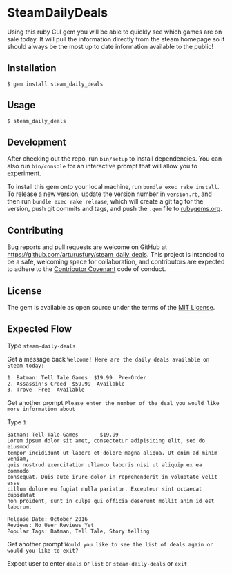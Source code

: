 # SteamDailyDeals

Using this ruby CLI gem you will be able to quickly see which games are on sale today. It will pull the information directly from the steam homepage so it should always be the most up to date information available to the public!

## Installation

    $ gem install steam_daily_deals

## Usage

    $ steam_daily_deals

## Development

After checking out the repo, run `bin/setup` to install dependencies. You can also run `bin/console` for an interactive prompt that will allow you to experiment.

To install this gem onto your local machine, run `bundle exec rake install`. To release a new version, update the version number in `version.rb`, and then run `bundle exec rake release`, which will create a git tag for the version, push git commits and tags, and push the `.gem` file to [rubygems.org](https://rubygems.org).

## Contributing

Bug reports and pull requests are welcome on GitHub at https://github.com/arturusfury/steam_daily_deals. This project is intended to be a safe, welcoming space for collaboration, and contributors are expected to adhere to the [Contributor Covenant](http://contributor-covenant.org) code of conduct.


## License

The gem is available as open source under the terms of the [MIT License](http://opensource.org/licenses/MIT).

## Expected Flow

Type `steam-daily-deals`

Get a message back `Welcome! Here are the daily deals available on Steam today:`

    1. Batman: Tell Tale Games  $19.99  Pre-Order
    2. Assassin's Creed  $59.99  Available
    3. Trove  Free  Available

Get another prompt `Please enter the number of the deal you would like more information about`

Type `1`

    Batman: Tell Tale Games       $19.99
    Lorem ipsum dolor sit amet, consectetur adipisicing elit, sed do eiusmod
    tempor incididunt ut labore et dolore magna aliqua. Ut enim ad minim veniam,
    quis nostrud exercitation ullamco laboris nisi ut aliquip ex ea commodo
    consequat. Duis aute irure dolor in reprehenderit in voluptate velit esse
    cillum dolore eu fugiat nulla pariatur. Excepteur sint occaecat cupidatat
    non proident, sunt in culpa qui officia deserunt mollit anim id est laborum.

    Release Date: October 2016
    Reviews: No User Reviews Yet
    Popular Tags: Batman, Tell Tale, Story telling

Get another prompt `Would you like to see the list of deals again or would you like to exit?`

Expect user to enter `deals` or `list` or `steam-daily-deals` or `exit`
